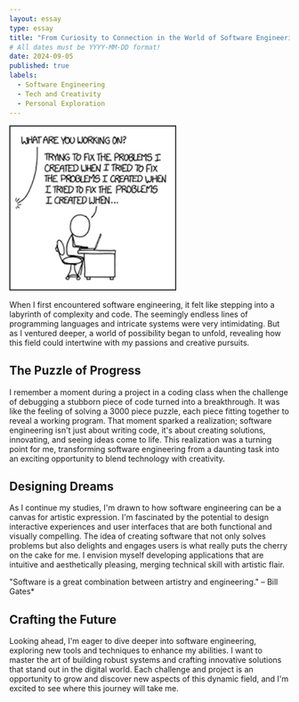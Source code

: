 ```yaml
---
layout: essay
type: essay
title: "From Curiosity to Connection in the World of Software Engineering"
# All dates must be YYYY-MM-DD format!
date: 2024-09-05
published: true
labels:
  - Software Engineering 
  - Tech and Creativity
  - Personal Exploration
---
```


<img width="300px" class="rounded float-start pe-4" src="../img/essay2pic.png">



  When I first encountered software engineering, it felt like stepping into a labyrinth of complexity and code. The seemingly endless lines of programming languages and intricate systems were very intimidating. But as I ventured deeper, a world of possibility began to unfold, revealing how this field could intertwine with my passions and creative pursuits.

## The Puzzle of Progress

  I remember a moment during a project in a coding class when the challenge of debugging a stubborn piece of code turned into a breakthrough. It was like the feeling of solving a 3000 piece puzzle, each piece fitting together to reveal a working program. That moment sparked a realization; software engineering isn't just about writing code, it's about creating solutions, innovating, and seeing ideas come to life. This realization was a turning point for me, transforming software engineering from a daunting task into an exciting opportunity to blend technology with creativity. 

## Designing Dreams

  As I continue my studies, I'm drawn to how software engineering can be a canvas for artistic expression. I'm fascinated by the potential to design interactive experiences and user interfaces that are both functional and visually compelling. The idea of creating software that not only solves problems but also delights and engages users is what really puts the cherry on the cake for me. I envision myself developing applications that are intuitive and aesthetically pleasing, merging technical skill with artistic flair.

"Software is a great combination between artistry and engineering." – Bill Gates*

## Crafting the Future

  Looking ahead, I'm eager to dive deeper into software engineering, exploring new tools and techniques to enhance my abilities. I want to master the art of building robust systems and crafting innovative solutions that stand out in the digital world. Each challenge and project is an opportunity to grow and discover new aspects of this dynamic field, and I'm excited to see where this journey will take me.
